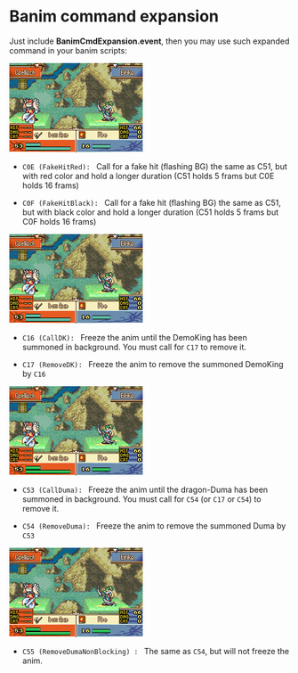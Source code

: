# Banim command expansion

Just include **BanimCmdExpansion.event**, then you may use such expanded command in your banim scripts:

![image](gfx/C0EC0F.gif)

- `C0E (FakeHitRed): `
Call for a fake hit (flashing BG) the same as C51, but with red color and hold a longer duration (C51 holds 5 frams but C0E holds 16 frams)

- `C0F (FakeHitBlack): `
Call for a fake hit (flashing BG) the same as C51, but with black color and hold a longer duration (C51 holds 5 frams but C0F holds 16 frams)

![image](gfx/C16C17.gif)

- `C16 (CallDK): `
Freeze the anim until the DemoKing has been summoned in background. You must call for `C17` to remove it.

- `C17 (RemoveDK): `
Freeze the anim to remove the summoned DemoKing by `C16`

![image](gfx/C53C54.gif)

- `C53 (CallDuma): `
Freeze the anim until the dragon-Duma has been summoned in background. You must call for `C54` (or `C17` or `C54`) to remove it.

- `C54 (RemoveDuma): `
Freeze the anim to remove the summoned Duma by `C53`

![image](gfx/C55.gif)

- `C55 (RemoveDumaNonBlocking) : `
The same as `C54`, but will not freeze the anim.
